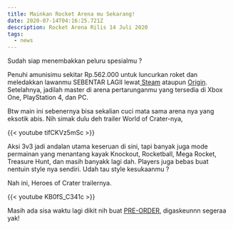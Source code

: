 ```yaml
---
title: Mainkan Rocket Arena mu Sekarang!
date: 2020-07-14T04:16:25.721Z
description: Rocket Arena Rilis 14 Juli 2020
tags:
  - news
---
```

Sudah siap menembakkan peluru spesialmu ?

Penuhi amunisimu sekitar Rp.562.000 untuk luncurkan roket dan meledakkan lawanmu SEBENTAR LAGII lewat[ Steam](https://store.steampowered.com/app/1233550/Rocket_Arena/) ataupun [Origin](https://www.origin.com/sgp/en-us/store/rocket-arena/rocket-arena). Setelahnya, jadilah master di arena pertarunganmu yang tersedia di Xbox One, PlayStation 4, dan PC. 

Btw main ini sebenernya bisa sekalian cuci mata sama arena nya yang eksotik abis. Nih simak dulu deh trailer World of Crater-nya,

{{< youtube tifCKVz5mSc >}}

Aksi 3v3 jadi andalan utama keseruan di sini, tapi banyak juga mode permainan yang menantang kayak Knockout, Rocketball, Mega Rocket, Treasure Hunt, dan masih banyakk lagi dah. Players juga bebas buat nentuin style nya sendiri. Udah tau style kesukaanmu ?

Nah ini, Heroes of Crater trailernya.

[](https://youtu.be/KB0fS_C341c){{< youtube KB0fS_C341c >}}

Masih ada sisa waktu lagi dikit nih buat [PRE-ORDER](https://www.ea.com/games/rocket-arena), digaskeunnn segeraa yak!